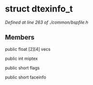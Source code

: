 # struct dtexinfo_t

*Defined at line 263 of ./common/bspfile.h*

## Members

public float [2][4] vecs

public int miptex

public short flags

public short faceinfo



